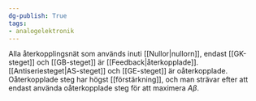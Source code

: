 ```yaml
---
dg-publish: True
tags: 
- analogelektronik
---
```

Alla återkopplingsnät som används inuti [[Nullor|nullorn]], endast [[GK-steget]] och [[GB-steget]] är [[Feedback|återkopplade]]. [[Antiseriesteget|AS-steget]] och [[GE-steget]] är oåterkopplade. Oåterkopplade steg har högst [[förstärkning]], och man strävar efter att endast använda oåterkopplade steg för att maximera $A \beta$.